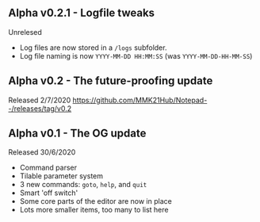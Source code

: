 ## Alpha v0.2.1 - Logfile tweaks
Unrelesed
- Log files are now stored in a `/logs` subfolder.
- Log file naming is now `YYYY-MM-DD HH:MM:SS` (was `YYYY-MM-DD-HH-MM-SS`)

## Alpha v0.2 - The future-proofing update
Released 2/7/2020
https://github.com/MMK21Hub/Notepad--/releases/tag/v0.2

## Alpha v0.1 - The OG update
Released 30/6/2020
 - Command parser
 - Tilable parameter system
 - 3 new commands: `goto`, `help`, and `quit`
 - Smart 'off switch'
 - Some core parts of the editor are now in place
 - Lots more smaller items, too many to list here
